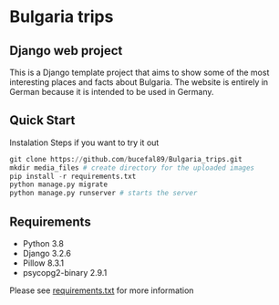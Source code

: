 # Bulgaria trips

## Django web project


This is a Django template project that aims to show some of the most interesting places and facts about Bulgaria. The website is entirely in German because it is intended to be used in Germany.

## Quick Start

Instalation Steps if you want to try it out

```python
git clone https://github.com/bucefal89/Bulgaria_trips.git
mkdir media_files # create directory for the uploaded images
pip install -r requirements.txt
python manage.py migrate
python manage.py runserver # starts the server
```

## Requirements
* Python 3.8
* Django 3.2.6
* Pillow 8.3.1
* psycopg2-binary 2.9.1


Please see [requirements.txt](https://github.com/bucefal89/Bulgaria_trips/blob/main/requerments.txt) for more information

